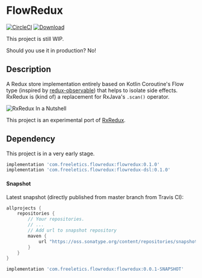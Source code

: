 # FlowRedux

[![CircleCI](https://circleci.com/gh/freeletics/RxRedux.svg?style=svg)](https://circleci.com/gh/freeletics/FlowFedux)
[![Download](https://maven-badges.herokuapp.com/maven-central/com.freeletics.flowredux/flowredux/badge.svg) ](https://maven-badges.herokuapp.com/maven-central/com.freeletics.flowredux/flowredux)

This project is still WIP.

Should you use it in production? No!

## Description

A Redux store implementation entirely based on Kotlin Coroutine's Flow type (inspired by [redux-observable](https://redux-observable.js.org))
that helps to isolate side effects. RxRedux is (kind of) a replacement for RxJava's `.scan()` operator. 

![RxRedux In a Nutshell](https://raw.githubusercontent.com/freeletics/RxRedux/master/docs/rxredux.png)

This project is an experimental port of [RxRedux](https://github.com/freeletics/RxRedux).

## Dependency

This project is in a very early stage.


```groovy
implementation 'com.freeletics.flowredux:flowredux:0.1.0'
implementation 'com.freeletics.flowredux:flowredux-dsl:0.1.0'
```


#### Snapshot
Latest snapshot (directly published from master branch from Travis CI):

```groovy
allprojects {
    repositories {
        // Your repositories.
        // ...
        // Add url to snapshot repository
        maven {
            url "https://oss.sonatype.org/content/repositories/snapshots/"
        }
    }
}

```

```groovy
implementation 'com.freeletics.flowredux:flowredux:0.0.1-SNAPSHOT'
```
